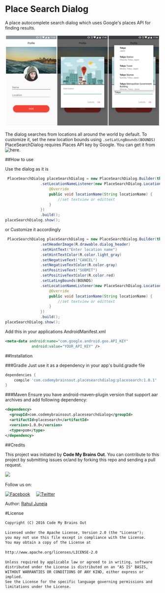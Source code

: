 
Place Search Dialog
==========
A place autocomplete search dialog which uses Google's places API for finding results.

![](preview/preview.png)

The dialog searches from locations all around the world by default. To customize it, set the new location bounds using ```.setLatLngBounds(BOUNDS)```
PlaceSearchDialog requires Places API key by Google. You can get it from ![here.](https://developers.google.com/places/android-api/signup)

##How to use

Use the dialog as it is
```java
 PlaceSearchDialog placeSearchDialog = new PlaceSearchDialog.Builder(this)
                .setLocationNameListener(new PlaceSearchDialog.LocationNameListener() {
                    @Override
                    public void locationName(String locationName) {
                        //set textview or edittext
                    }
                })
                .build();
placeSearchDialog.show();
```

or Customize it accordingly
```java
 PlaceSearchDialog placeSearchDialog = new PlaceSearchDialog.Builder(this)
                .setHeaderImage(R.drawable.dialog_header)
                .setHintText("Enter location name")
                .setHintTextColor(R.color.light_gray)
                .setNegativeText("CANCEL")
                .setNegativeTextColor(R.color.gray)
                .setPositiveText("SUBMIT")
                .setPositiveTextColor(R.color.red)
                .setLatLngBounds(BOUNDS)
                .setLocationNameListener(new PlaceSearchDialog.LocationNameListener() {
                    @Override
                    public void locationName(String locationName) {
                        //set textview or edittext
                    }
                })
                .build();
placeSearchDialog.show();
```

Add this in your applications AndroidManifest.xml
```xml
<meta-data android:name="com.google.android.geo.API_KEY"
            android:value="YOUR_API_KEY" />
```

##Installation

###Gradle
Just use it as a dependency in your app's build.gradle file

```groovy
dependencies {
    compile 'com.codemybrainsout.placesearchdialog:placesearch:1.0.1'
}
```

###Maven
Ensure you have android-maven-plugin version that support aar archives and add following dependency:

```xml
<dependency>
  <groupId>com.codemybrainsout.placesearchdialog</groupId>
  <artifactId>placesearch</artifactId>
  <version>1.0.0</version>
  <type>pom</type>
</dependency>
```

##Credits

This project was initiated by **Code My Brains Out**. You can contribute to this project by submitting issues or/and by forking this repo and sending a pull request.

![](http://codemybrainsout.com/files/img/logo-small.png)

Follow us on:

[![Facebook](http://codemybrainsout.com/files/img/fb.png)](https://www.facebook.com/codemybrainsout)&nbsp;&nbsp;&nbsp;&nbsp;&nbsp;[![Twitter](http://codemybrainsout.com/files/img/tw.png)](https://twitter.com/codemybrainsout)

Author: [Rahul Juneja](https://github.com/ahulr)

#License
```
Copyright (C) 2016 Code My Brains Out

Licensed under the Apache License, Version 2.0 (the "License");
you may not use this file except in compliance with the License.
You may obtain a copy of the License at

http://www.apache.org/licenses/LICENSE-2.0

Unless required by applicable law or agreed to in writing, software
distributed under the License is distributed on an "AS IS" BASIS,
WITHOUT WARRANTIES OR CONDITIONS OF ANY KIND, either express or implied.
See the License for the specific language governing permissions and
limitations under the License.
```
